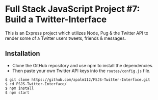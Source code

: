 # Full Stack JavaScript Project #7:  Build a Twitter-Interface
This is an Express project which utilizes Node, Pug & the Twitter API to render some of a Twitter users tweets, friends & messages.

## Installation
* Clone the GitHub repository and use npm to install the dependencies.
* Then paste your own Twitter API keys into the `routes/config.js` file.

```
$ git clone https://github.com/apalm112/FSJS-Twitter-Interface.git
$ cd FSJS-Twitter-Interface/
$ npm install
$ npm start
```
